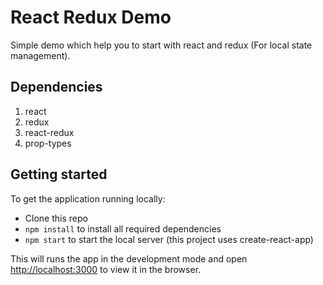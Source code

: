 # React Redux Demo
Simple demo which help you to start with react and redux (For local state management).

## Dependencies
  1. react
  2. redux
  3. react-redux
  4. prop-types

## Getting started
To get the application running locally:

- Clone this repo
- `npm install` to install all required dependencies
- `npm start` to start the local server (this project uses create-react-app)


This will runs the app in the development mode and open [http://localhost:3000](http://localhost:3000) to view it in the browser.
